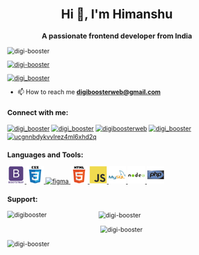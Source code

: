 <h1 align="center">Hi 👋, I'm Himanshu</h1>
<h3 align="center">A passionate frontend developer from India</h3>

<p align="left"> <img src="https://komarev.com/ghpvc/?username=digi-booster&label=Profile%20views&color=0e75b6&style=flat" alt="digi-booster" /> </p>

<p align="left"> <a href="https://github.com/ryo-ma/github-profile-trophy&theme=onedark"><img src="https://github-profile-trophy.vercel.app/?username=digi-booster" alt="digi-booster" /></a> </p>

<p align="left"> <a href="https://twitter.com/digi_booster" target="blank"><img src="https://img.shields.io/twitter/follow/digi_booster?logo=twitter&style=for-the-badge" alt="digi_booster" /></a> </p>

- 📫 How to reach me **digiboosterweb@gmail.com**

<h3 align="left">Connect with me:</h3>
<p align="left">
<a href="https://twitter.com/digi_booster" target="blank"><img align="center" src="https://raw.githubusercontent.com/rahuldkjain/github-profile-readme-generator/master/src/images/icons/Social/twitter.svg" alt="digi_booster" height="30" width="40" /></a>
<a href="https://linkedin.com/in/digi_booster" target="blank"><img align="center" src="https://raw.githubusercontent.com/rahuldkjain/github-profile-readme-generator/master/src/images/icons/Social/linked-in-alt.svg" alt="digi_booster" height="30" width="40" /></a>
<a href="https://fb.com/digiboosterweb" target="blank"><img align="center" src="https://raw.githubusercontent.com/rahuldkjain/github-profile-readme-generator/master/src/images/icons/Social/facebook.svg" alt="digiboosterweb" height="30" width="40" /></a>
<a href="https://instagram.com/digi_booster" target="blank"><img align="center" src="https://raw.githubusercontent.com/rahuldkjain/github-profile-readme-generator/master/src/images/icons/Social/instagram.svg" alt="digi_booster" height="30" width="40" /></a>
<a href="https://www.youtube.com/c/ucgnnbdykvvlrez4ml6xhd2q" target="blank"><img align="center" src="https://raw.githubusercontent.com/rahuldkjain/github-profile-readme-generator/master/src/images/icons/Social/youtube.svg" alt="ucgnnbdykvvlrez4ml6xhd2q" height="30" width="40" /></a>
</p>

<h3 align="left">Languages and Tools:</h3>
<p align="left"> <a href="https://getbootstrap.com" target="_blank"> <img src="https://raw.githubusercontent.com/devicons/devicon/master/icons/bootstrap/bootstrap-plain-wordmark.svg" alt="bootstrap" width="40" height="40"/> </a> <a href="https://www.w3schools.com/css/" target="_blank"> <img src="https://raw.githubusercontent.com/devicons/devicon/master/icons/css3/css3-original-wordmark.svg" alt="css3" width="40" height="40"/> </a> <a href="https://www.figma.com/" target="_blank"> <img src="https://www.vectorlogo.zone/logos/figma/figma-icon.svg" alt="figma" width="40" height="40"/> </a> <a href="https://www.w3.org/html/" target="_blank"> <img src="https://raw.githubusercontent.com/devicons/devicon/master/icons/html5/html5-original-wordmark.svg" alt="html5" width="40" height="40"/> </a> <a href="https://developer.mozilla.org/en-US/docs/Web/JavaScript" target="_blank"> <img src="https://raw.githubusercontent.com/devicons/devicon/master/icons/javascript/javascript-original.svg" alt="javascript" width="40" height="40"/> </a> <a href="https://www.mysql.com/" target="_blank"> <img src="https://raw.githubusercontent.com/devicons/devicon/master/icons/mysql/mysql-original-wordmark.svg" alt="mysql" width="40" height="40"/> </a> <a href="https://nodejs.org" target="_blank"> <img src="https://raw.githubusercontent.com/devicons/devicon/master/icons/nodejs/nodejs-original-wordmark.svg" alt="nodejs" width="40" height="40"/> </a> <a href="https://www.php.net" target="_blank"> <img src="https://raw.githubusercontent.com/devicons/devicon/master/icons/php/php-original.svg" alt="php" width="40" height="40"/> </a> </p>

<h3 align="left">Support:</h3>
<p><a href="https://www.buymeacoffee.com/digibooster"> <img align="left" src="https://cdn.buymeacoffee.com/buttons/v2/default-yellow.png" height="50" width="210" alt="digibooster" /></a></p>

<p><img align="center" src="https://github-readme-stats.vercel.app/api/top-langs?username=digi-booster&show_icons=true&locale=en&layout=compact" alt="digi-booster" /></p>

<p>&nbsp;<img align="center" src="https://github-readme-stats.vercel.app/api?username=digi-booster&show_icons=true&locale=en" alt="digi-booster" /></p>

<p><img align="center" src="https://github-readme-streak-stats.herokuapp.com/?user=digi-booster&" alt="digi-booster" /></p>

